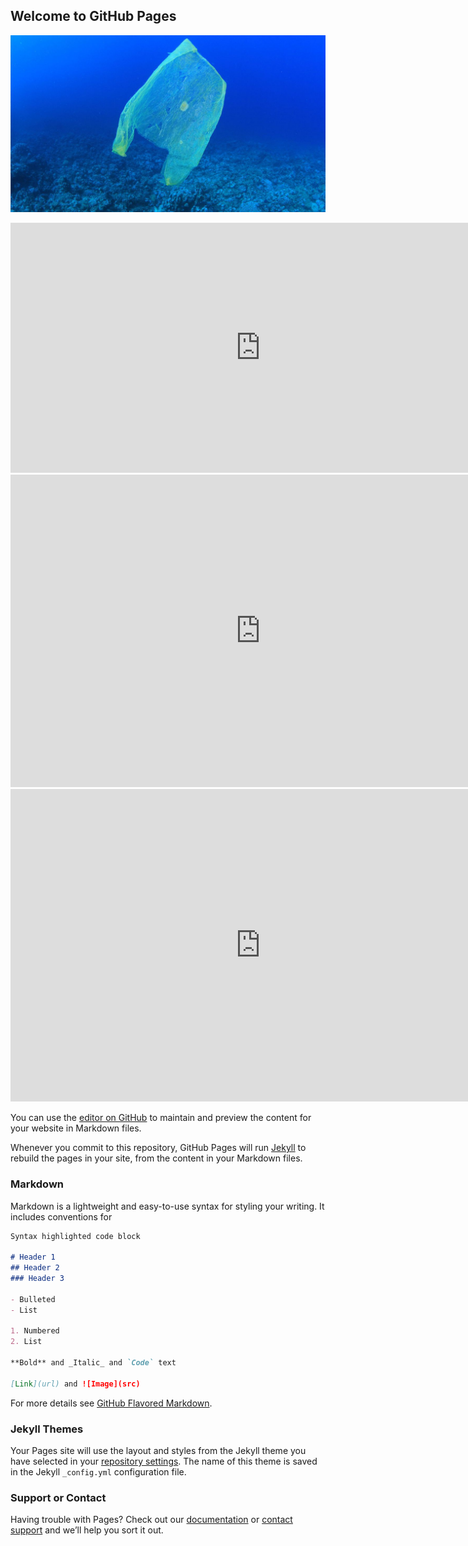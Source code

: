 ## Welcome to GitHub Pages



![Image](1682478-poster-1280-plasticbags.jpg)

<iframe seamless frameborder="0" src="https://public.tableau.com/views/Book1_15874823003510/Sheet1?:embed=yes&:display_count=yes&:showVizHome=no" width="800" height="400" scrolling='yes'> </iframe>

<iframe seamless frameborder="0" src="https://public.tableau.com/views/Book1_15874823003510/Sheet3?:embed=yes&:display_count=yes&:showVizHome=no" width="800" height="500" scrolling='yes'> </iframe>

<iframe seamless frameborder="0" src="https://public.tableau.com/views/Book1_15874823003510/Sheet5?:embed=yes&:display_count=yes&:showVizHome=no" width="800" height="500" scrolling='yes'> </iframe>


You can use the [editor on GitHub](https://github.com/MakeMyLifeEasy/try/edit/master/README.md) to maintain and preview the content for your website in Markdown files.

Whenever you commit to this repository, GitHub Pages will run [Jekyll](https://jekyllrb.com/) to rebuild the pages in your site, from the content in your Markdown files.

### Markdown

Markdown is a lightweight and easy-to-use syntax for styling your writing. It includes conventions for

```markdown
Syntax highlighted code block

# Header 1
## Header 2
### Header 3

- Bulleted
- List

1. Numbered
2. List

**Bold** and _Italic_ and `Code` text

[Link](url) and ![Image](src)
```

For more details see [GitHub Flavored Markdown](https://guides.github.com/features/mastering-markdown/).

### Jekyll Themes

Your Pages site will use the layout and styles from the Jekyll theme you have selected in your [repository settings](https://github.com/MakeMyLifeEasy/try/settings). The name of this theme is saved in the Jekyll `_config.yml` configuration file.

### Support or Contact

Having trouble with Pages? Check out our [documentation](https://help.github.com/categories/github-pages-basics/) or [contact support](https://github.com/contact) and we’ll help you sort it out.

